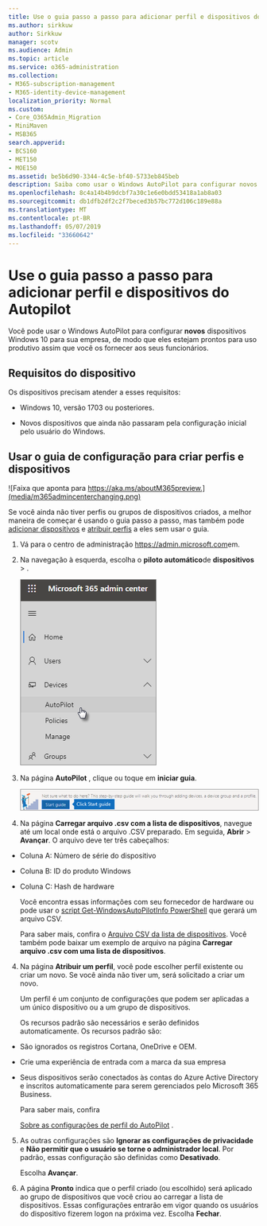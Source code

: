 ```yaml
---
title: Use o guia passo a passo para adicionar perfil e dispositivos do Autopilot
ms.author: sirkkuw
author: Sirkkuw
manager: scotv
ms.audience: Admin
ms.topic: article
ms.service: o365-administration
ms.collection:
- M365-subscription-management
- M365-identity-device-management
localization_priority: Normal
ms.custom:
- Core_O365Admin_Migration
- MiniMaven
- MSB365
search.appverid:
- BCS160
- MET150
- MOE150
ms.assetid: be5b6d90-3344-4c5e-bf40-5733eb845beb
description: Saiba como usar o Windows AutoPilot para configurar novos dispositivos Windows 10 para sua empresa.
ms.openlocfilehash: 8c4a14b4b9dcbf7a30c1e6e0bdd53418a1ab8a03
ms.sourcegitcommit: db1dfb2df2c2f7beced3b57bc772d106c189e88a
ms.translationtype: MT
ms.contentlocale: pt-BR
ms.lasthandoff: 05/07/2019
ms.locfileid: "33660642"
---
```

# <a name="use-the-step-by-step-guide-to-add-autopilot-devices-and-profile"></a>Use o guia passo a passo para adicionar perfil e dispositivos do Autopilot

Você pode usar o Windows AutoPilot para configurar **novos** dispositivos Windows 10 para sua empresa, de modo que eles estejam prontos para uso produtivo assim que você os fornecer aos seus funcionários.
  
## <a name="device-requirements"></a>Requisitos do dispositivo

Os dispositivos precisam atender a esses requisitos:
  
- Windows 10, versão 1703 ou posteriores.
    
- Novos dispositivos que ainda não passaram pela configuração inicial pelo usuário do Windows.
    
## <a name="use-the-setup-guide-to-create-devices-and-profiles"></a>Usar o guia de configuração para criar perfis e dispositivos

![Faixa que aponta para https://aka.ms/aboutM365preview.](media/m365admincenterchanging.png)

Se você ainda não tiver perfis ou grupos de dispositivos criados, a melhor maneira de começar é usando o guia passo a passo, mas também pode [adicionar dispositivos](create-and-edit-autopilot-devices.md) e [atribuir perfis](create-and-edit-autopilot-profiles.md) a eles sem usar o guia. 
  
1. Vá para o centro de administração <a href="https://go.microsoft.com/fwlink/p/?linkid=837890" target="_blank">https://admin.microsoft.com</a>em.

2. Na navegação à esquerda, escolha o **piloto automático**de **dispositivos** \> .

    ![No centro de administração, escolha dispositivos e, em seguida, piloto automático.](media/AutoPilot.png)
  
2. Na página **AutoPilot** , clique ou toque em **iniciar guia**.
    
    ![Click Start guide for step-by-step instructions for Autopilot.](media/31662655-d1e6-437d-87ea-c0dec5da56f7.png)
  
3. Na página **Carregar arquivo .csv com a lista de dispositivos**, navegue até um local onde está o arquivo .CSV preparado. Em seguida, **Abrir** \> **Avançar**. O arquivo deve ter três cabeçalhos:
    
  - Coluna A: Número de série do dispositivo
    
  - Coluna B: ID do produto Windows
    
  - Coluna C: Hash de hardware
    
    Você encontra essas informações com seu fornecedor de hardware ou pode usar o [script Get-WindowsAutoPilotInfo PowerShell](https://www.powershellgallery.com/packages/Get-WindowsAutoPilotInfo) que gerará um arquivo CSV. 
    
    Para saber mais, confira o [Arquivo CSV da lista de dispositivos](https://support.office.com/article/932e3676-2491-49f0-9177-d893d2f5276e). Você também pode baixar um exemplo de arquivo na página **Carregar arquivo .csv com uma lista de dispositivos**. 
    
4. Na página **Atribuir um perfil**, você pode escolher perfil existente ou criar um novo. Se você ainda não tiver um, será solicitado a criar um novo. 
    
    Um perfil é um conjunto de configurações que podem ser aplicadas a um único dispositivo ou a um grupo de dispositivos.
    
    Os recursos padrão são necessários e serão definidos automaticamente. Os recursos padrão são:
    
  - São ignorados os registros Cortana, OneDrive e OEM.
    
  - Crie uma experiência de entrada com a marca da sua empresa
    
  - Seus dispositivos serão conectados às contas do Azure Active Directory e inscritos automaticamente para serem gerenciados pelo Microsoft 365 Business.
    
    Para saber mais, confira
    
    [Sobre as configurações de perfil do AutoPilot](autopilot-profile-settings.md) . 
    
5. As outras configurações são **Ignorar as configurações de privacidade** e **Não permitir que o usuário se torne o administrador local**. Por padrão, essas configuração são definidas como **Desativado**. 
    
    Escolha **Avançar**.
    
6. A página **Pronto** indica que o perfil criado (ou escolhido) será aplicado ao grupo de dispositivos que você criou ao carregar a lista de dispositivos. Essas configurações entrarão em vigor quando os usuários do dispositivo fizerem logon na próxima vez. Escolha **Fechar**.
    